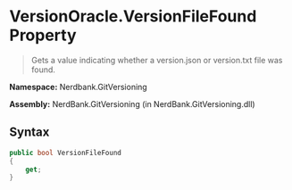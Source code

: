# VersionOracle.VersionFileFound Property
> Gets a value indicating whether a version.json or version.txt file was found.

**Namespace:** Nerdbank.GitVersioning

**Assembly:** NerdBank.GitVersioning (in NerdBank.GitVersioning.dll)
## Syntax
~~~~csharp
public bool VersionFileFound
{
	get;
}
~~~~

